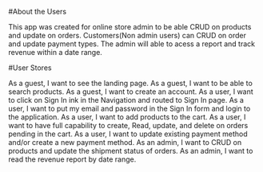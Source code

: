 
#About the Users

This app was created for online store admin to be able CRUD on products and update on orders. Customers(Non admin users) can CRUD on order and update payment types. The admin will able to acess a report and track revenue within a date range. 

#User Stores

As a guest, I want to see the landing page.
As a guest, I want to be able to search products.
As a guest, I want to create an account.
As a user, I want to click on Sign In ink in the Navigation and routed to Sign In page.
As a user, I want to put my email and password in the Sign In form and login to the application.
As a user, I want to add products to the cart.
As a user, I want to have full capability to create, Read, update, and delete on orders pending in the cart.
As a user, I want to update existing payment method and/or create a new payment method.
As an admin, I want to CRUD on products and update the shipment status of orders.
As an admin, I want to read the revenue report by date range.
